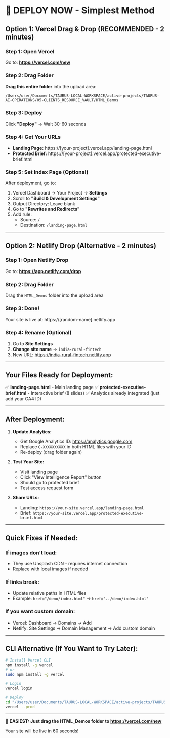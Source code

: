 # 🚀 DEPLOY NOW - Simplest Method

## **Option 1: Vercel Drag & Drop (RECOMMENDED - 2 minutes)**

### Step 1: Open Vercel
Go to: **https://vercel.com/new**

### Step 2: Drag Folder
**Drag this entire folder** into the upload area:
```
/Users/user/Documents/TAURUS-LOCAL-WORKSPACE/active-projects/TAURUS-AI-OPERATIONS/05-CLIENTS_RESOURCE_VAULT/HTML_Demos
```

### Step 3: Deploy
Click **"Deploy"** → Wait 30-60 seconds

### Step 4: Get Your URLs
- **Landing Page:** https://[your-project].vercel.app/landing-page.html
- **Protected Brief:** https://[your-project].vercel.app/protected-executive-brief.html

### Step 5: Set Index Page (Optional)
After deployment, go to:
1. Vercel Dashboard → Your Project → **Settings**
2. Scroll to **"Build & Development Settings"**
3. Output Directory: Leave blank
4. Go to **"Rewrites and Redirects"**
5. Add rule:
   - Source: `/`
   - Destination: `/landing-page.html`

---

## **Option 2: Netlify Drop (Alternative - 2 minutes)**

### Step 1: Open Netlify Drop
Go to: **https://app.netlify.com/drop**

### Step 2: Drag Folder
Drag the `HTML_Demos` folder into the upload area

### Step 3: Done!
Your site is live at: https://[random-name].netlify.app

### Step 4: Rename (Optional)
1. Go to **Site Settings**
2. **Change site name** → `india-rural-fintech`
3. New URL: https://india-rural-fintech.netlify.app

---

## **Your Files Ready for Deployment:**

✅ **landing-page.html** - Main landing page
✅ **protected-executive-brief.html** - Interactive brief (8 slides)
✅ Analytics already integrated (just add your GA4 ID)

---

## **After Deployment:**

1. **Update Analytics:**
   - Get Google Analytics ID: https://analytics.google.com
   - Replace `G-XXXXXXXXXX` in both HTML files with your ID
   - Re-deploy (drag folder again)

2. **Test Your Site:**
   - Visit landing page
   - Click "View Intelligence Report" button
   - Should go to protected brief
   - Test access request form

3. **Share URLs:**
   - Landing: `https://your-site.vercel.app/landing-page.html`
   - Brief: `https://your-site.vercel.app/protected-executive-brief.html`

---

## **Quick Fixes if Needed:**

### If images don't load:
- They use Unsplash CDN - requires internet connection
- Replace with local images if needed

### If links break:
- Update relative paths in HTML files
- Example: `href="/demo/index.html"` → `href="../demo/index.html"`

### If you want custom domain:
- Vercel: Dashboard → Domains → Add
- Netlify: Site Settings → Domain Management → Add custom domain

---

## **CLI Alternative (If You Want to Try Later):**

```bash
# Install Vercel CLI
npm install -g vercel
# or
sudo npm install -g vercel

# Login
vercel login

# Deploy
cd "/Users/user/Documents/TAURUS-LOCAL-WORKSPACE/active-projects/TAURUS-AI-OPERATIONS/05-CLIENTS_RESOURCE_VAULT/HTML_Demos"
vercel --prod
```

---

🚀 **EASIEST: Just drag the HTML_Demos folder to https://vercel.com/new**

Your site will be live in 60 seconds!
